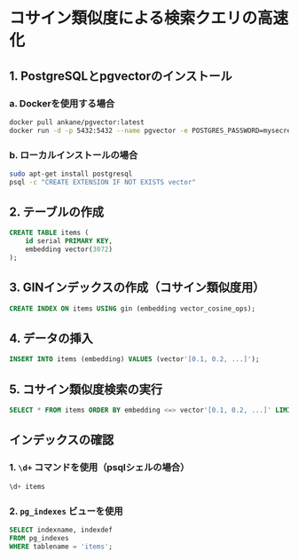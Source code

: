 
# コサイン類似度による検索クエリの高速化

## 1. PostgreSQLとpgvectorのインストール

### a. Dockerを使用する場合

```bash
docker pull ankane/pgvector:latest
docker run -d -p 5432:5432 --name pgvector -e POSTGRES_PASSWORD=mysecretpassword ankane/pgvector:latest
```

### b. ローカルインストールの場合

```bash
sudo apt-get install postgresql
psql -c "CREATE EXTENSION IF NOT EXISTS vector"
```

## 2. テーブルの作成

```sql
CREATE TABLE items (
    id serial PRIMARY KEY,
    embedding vector(3072)
);
```

## 3. GINインデックスの作成（コサイン類似度用）

```sql
CREATE INDEX ON items USING gin (embedding vector_cosine_ops);
```

## 4. データの挿入

```sql
INSERT INTO items (embedding) VALUES (vector'[0.1, 0.2, ...]');
```

## 5. コサイン類似度検索の実行

```sql
SELECT * FROM items ORDER BY embedding <=> vector'[0.1, 0.2, ...]' LIMIT 10;
```

## インデックスの確認

### 1. `\d+` コマンドを使用（psqlシェルの場合）

```sql
\d+ items
```

### 2. `pg_indexes` ビューを使用

```sql
SELECT indexname, indexdef
FROM pg_indexes
WHERE tablename = 'items';
```
